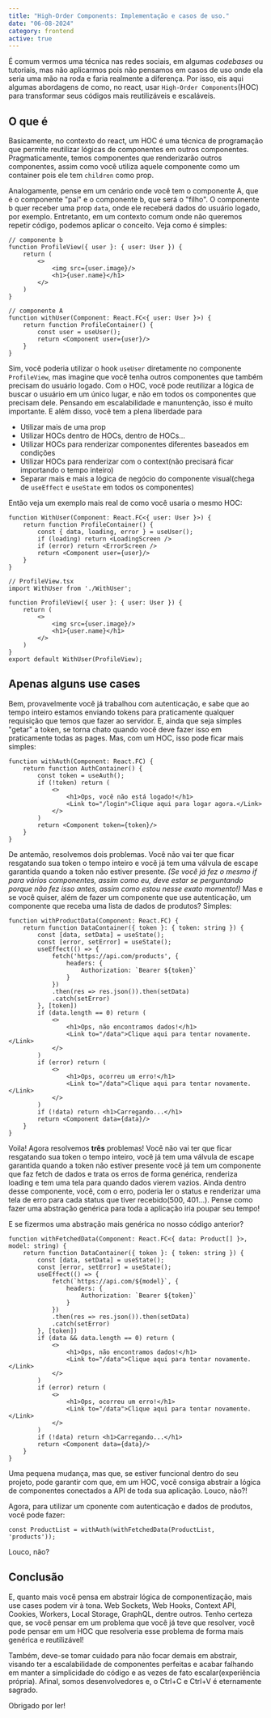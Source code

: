 ```yaml
---
title: "High-Order Components: Implementação e casos de uso."
date: "06-08-2024"
category: frontend
active: true
---
```



É comum vermos uma técnica nas redes sociais, em algumas _codebases_ ou tutoriais, mas não aplicarmos pois não pensamos em casos de uso onde ela seria uma mão na roda e faria realmente a diferença. Por isso, eis aqui algumas abordagens de como, no react, usar `High-Order Components`(HOC) para transformar seus códigos mais reutilizáveis e escaláveis.

## O que é

Basicamente, no contexto do react, um HOC é uma técnica de programação que permite reutilizar lógicas de componentes em outros componentes. Pragmaticamente, temos componentes que renderizarão outros componentes, assim como você utiliza aquele componente como um container pois ele tem `children` como prop. 

Analogamente, pense em um cenário onde você tem o componente A, que é o componente "pai" e o componente b, que será o "filho". O componente b quer receber uma prop `data`, onde ele receberá dados do usuário logado, por exemplo. Entretanto, em um contexto comum onde não queremos repetir código, podemos aplicar o conceito. Veja como é simples:

```tsx
// componente b
function ProfileView({ user }: { user: User }) {
    return (
        <>
            <img src={user.image}/>
            <h1>{user.name}</h1>
        </>
    )
}
```

```tsx
// componente A
function withUser(Component: React.FC<{ user: User }>) {
    return function ProfileContainer() {
        const user = useUser();
        return <Component user={user}/>
    }
}
```

Sim, você poderia utilizar o hook `useUser` diretamente no componente `ProfileView`, mas imagine que você tenha outros componentes que também precisam do usuário logado. Com o HOC, você pode reutilizar a lógica de buscar o usuário em um único lugar, e não em todos os componentes que precisam dele. Pensando em escalabilidade e manuntenção, isso é muito importante. E além disso, você tem a plena liberdade para 
- Utilizar mais de uma prop
- Utilizar HOCs dentro de HOCs, dentro de HOCs...
- Utilizar HOCs para renderizar componentes diferentes baseados em condições
- Utilizar HOCs para renderizar com o context(não precisará ficar importando o tempo inteiro)
- Separar mais e mais a lógica de negócio do componente visual(chega de `useEffect` e `useState` em todos os componentes)

Então veja um exemplo mais real de como você usaria o mesmo HOC:
```tsx
function WithUser(Component: React.FC<{ user: User }>) {
    return function ProfileContainer() {
        const { data, loading, error } = useUser();
        if (loading) return <LoadingScreen />
        if (error) return <ErrorScreen />
        return <Component user={user}/>
    }
}
```
```tsx
// ProfileView.tsx
import WithUser from './WithUser';

function ProfileView({ user }: { user: User }) {
    return (
        <>
            <img src={user.image}/>
            <h1>{user.name}</h1>
        </>
    )
}
export default WithUser(ProfileView);
```
## Apenas alguns use cases

Bem, provavelmente você já trabalhou com autenticação, e sabe que ao tempo inteiro estamos enviando tokens para praticamente qualquer requisição que temos que fazer ao servidor. E, ainda que seja simples "getar" a token, se torna chato quando você deve fazer isso em praticamente todas as pages. Mas, com um HOC, isso pode ficar mais simples:
```tsx
function withAuth(Component: React.FC) {
    return function AuthContainer() {
        const token = useAuth();
        if (!token) return (
            <>
                <h1>Ops, você não está logado!</h1>
                <Link to="/login">Clique aqui para logar agora.</Link>
            </>
        )
        return <Component token={token}/>
    }
}
```

De antemão, resolvemos dois problemas. Você não vai ter que ficar resgatando sua token o tempo inteiro e você já tem uma válvula de escape garantida quando a token não estiver presente. _(Se você já fez o mesmo if para vários componentes, assim como eu, deve estar se perguntando porque não fez isso antes, assim como estou nesse exato momento!)_ Mas e se você quiser, além de fazer um componente que use autenticação, um componente que receba uma lista de dados de produtos? Simples:
```tsx
function withProductData(Component: React.FC) {
    return function DataContainer({ token }: { token: string }) {
        const [data, setData] = useState();
        const [error, setError] = useState();
        useEffect(() => {
            fetch('https://api.com/products', {
                headers: {
                    Authorization: `Bearer ${token}`
                }
            })
            .then(res => res.json()).then(setData)
            .catch(setError)
        }, [token])
        if (data.length == 0) return (
            <>
                <h1>Ops, não encontramos dados!</h1>
                <Link to="/data">Clique aqui para tentar novamente.</Link>
            </>
        )
        if (error) return (
            <>
                <h1>Ops, ocorreu um erro!</h1>
                <Link to="/data">Clique aqui para tentar novamente.</Link>
            </>
        )
        if (!data) return <h1>Carregando...</h1>
        return <Component data={data}/>
    }
}
```

Voila! Agora resolvemos **três** problemas! Você não vai ter que ficar resgatando sua token o tempo inteiro, você já tem uma válvula de escape garantida quando a token não estiver presente você já tem um componente que faz fetch de dados e trata os erros de forma genérica, renderiza loading e tem uma tela para quando dados vierem vazios. Ainda dentro desse componente, você, com o erro, poderia ler o status e renderizar uma tela de erro para cada status que tiver recebido(500, 401...). Pense como fazer uma abstração genérica para toda a aplicação iria poupar seu tempo!

E se fizermos uma abstração mais genérica no nosso código anterior?
```tsx
function withFetchedData(Component: React.FC<{ data: Product[] }>, model: string) {
    return function DataContainer({ token }: { token: string }) {
        const [data, setData] = useState();
        const [error, setError] = useState();
        useEffect(() => {
            fetch(`https://api.com/${model}`, {
                headers: {
                    Authorization: `Bearer ${token}`
                }
            })
            .then(res => res.json()).then(setData)
            .catch(setError)
        }, [token])
        if (data && data.length == 0) return (
            <>
                <h1>Ops, não encontramos dados!</h1>
                <Link to="/data">Clique aqui para tentar novamente.</Link>
            </>
        )
        if (error) return (
            <>
                <h1>Ops, ocorreu um erro!</h1>
                <Link to="/data">Clique aqui para tentar novamente.</Link>
            </>
        )
        if (!data) return <h1>Carregando...</h1>
        return <Component data={data}/>
    }
}
```
Uma pequena mudança, mas que, se estiver funcional dentro do seu projeto, pode garantir com que, em um HOC, você consiga abstrair a lógica de componentes conectados a API de toda sua aplicação. Louco, não?!

Agora, para utilizar um cponente com autenticação e dados de produtos, você pode fazer:
```tsx
const ProductList = withAuth(withFetchedData(ProductList, 'products'));
```
Louco, não? 

## Conclusão

E, quanto mais você pensa em abstrair lógica de componentização, mais use cases podem vir à tona. Web Sockets, Web Hooks, Context API, Cookies, Workers, Local Storage, GraphQL, dentre outros. Tenho certeza que, se você pensar em um problema que você já teve que resolver, você pode pensar em um HOC que resolveria esse problema de forma mais genérica e reutilizável!

Também, deve-se tomar cuidado para não focar demais em abstrair, visando ter a escalabilidade de componentes perfeitas e acabar falhando em manter a simplicidade do código e as vezes de fato escalar(experiência própria). Afinal, somos desenvolvedores e, o Ctrl+C e Ctrl+V é eternamente sagrado.

Obrigado por ler!